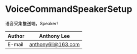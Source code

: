 # VoiceCommandSpeakerSetup
语音采集推送端，Speaker!

|Author|Anthony Lee|
|---|---
|E-mail|anthony6li@163.com
